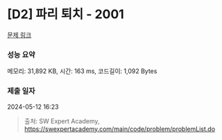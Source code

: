 # [D2] 파리 퇴치 - 2001 

[문제 링크](https://swexpertacademy.com/main/code/problem/problemDetail.do?contestProbId=AV5PzOCKAigDFAUq) 

### 성능 요약

메모리: 31,892 KB, 시간: 163 ms, 코드길이: 1,092 Bytes

### 제출 일자

2024-05-12 16:23



> 출처: SW Expert Academy, https://swexpertacademy.com/main/code/problem/problemList.do